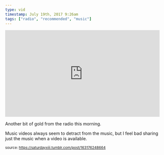 ```yaml
---
type: vid
timestamp: July 19th, 2017 9:26am
tags: ["radio", "recommended", "music"]
---
```

<iframe width="500" height="281"  id="youtube_iframe" src="https://www.youtube.com/embed/bcnIhzaDTd0?feature=oembed&amp;enablejsapi=1&amp;origin=http://safe.txmblr.com&amp;wmode=opaque" frameborder="0" allow="accelerometer; autoplay; clipboard-write; encrypted-media; gyroscope; picture-in-picture" allowfullscreen></iframe>                    
                                            
Another bit of gold from the radio this morning.

Music videos always seem to detract from the music, but I feel bad sharing just the music when a video is available.
 
                                                    
<small>source: https://saturdayxiii.tumblr.com/post/163176248664</small>